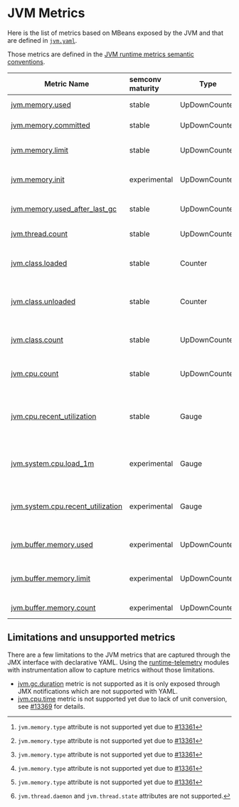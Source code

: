 # JVM Metrics

Here is the list of metrics based on MBeans exposed by the JVM and that are defined in [`jvm.yaml`](./src/main/resources/jmx/rules/jvm.yaml).

Those metrics are defined in the [JVM runtime metrics semantic conventions](https://opentelemetry.io/docs/specs/semconv/runtime/jvm-metrics/).

| Metric Name                                                                                                                           | semconv maturity | Type          | Attributes                | Description                                        |
|---------------------------------------------------------------------------------------------------------------------------------------|:-----------------|---------------|---------------------------|----------------------------------------------------|
| [jvm.memory.used](https://opentelemetry.io/docs/specs/semconv/runtime/jvm-metrics/#metric-jvmmemoryused)                              | stable           | UpDownCounter | jvm.memory.pool.name [^1] | Used memory                                        |
| [jvm.memory.committed](https://opentelemetry.io/docs/specs/semconv/runtime/jvm-metrics/#metric-jvmmemorycommitted)                    | stable           | UpDownCounter | jvm.memory.pool.name [^1] | Committed memory                                   |
| [jvm.memory.limit](https://opentelemetry.io/docs/specs/semconv/runtime/jvm-metrics/#metric-jvmmemorylimit)                            | stable           | UpDownCounter | jvm.memory.pool.name [^1] | Max obtainable memory                              |
| [jvm.memory.init](https://opentelemetry.io/docs/specs/semconv/runtime/jvm-metrics/#metric-jvmmemoryinit)                              | experimental     | UpDownCounter | jvm.memory.pool.name [^1] | Initial memory requested                           |
| [jvm.memory.used_after_last_gc](https://opentelemetry.io/docs/specs/semconv/runtime/jvm-metrics/#metric-jvmmemoryused_after_last_gc)  | stable           | UpDownCounter | jvm.memory.pool.name [^1] | Memory used after latest GC                        |
| [jvm.thread.count](https://opentelemetry.io/docs/specs/semconv/runtime/jvm-metrics/#metric-jvmthreadcount)                            | stable           | UpDownCounter | [^2]                      | Threads count                                      |
| [jvm.class.loaded](https://opentelemetry.io/docs/specs/semconv/runtime/jvm-metrics/#metric-jvmclassloaded)                            | stable           | Counter       |                           | Classes loaded since JVM start                     |
| [jvm.class.unloaded](https://opentelemetry.io/docs/specs/semconv/runtime/jvm-metrics/#metric-jvmclassunloaded)                        | stable           | Counter       |                           | Classes unloaded since JVM start                   |
| [jvm.class.count](https://opentelemetry.io/docs/specs/semconv/runtime/jvm-metrics/#metric-jvmclasscount)                              | stable           | UpDownCounter |                           | Classes currently loaded count                     |
| [jvm.cpu.count](https://opentelemetry.io/docs/specs/semconv/runtime/jvm-metrics/#metric-jvmcpucount)                                  | stable           | UpDownCounter |                           | Number of CPUs available                           |
| [jvm.cpu.recent_utilization](https://opentelemetry.io/docs/specs/semconv/runtime/jvm-metrics/#metric-jvmcpurecent_utilization)        | stable           | Gauge         |                           | Recent CPU utilization for process reported by JVM |
| [jvm.system.cpu.load_1m](https://opentelemetry.io/docs/specs/semconv/runtime/jvm-metrics/#metric-jvmsystemcpuload_1m)                 | experimental     | Gauge         |                           | Average CPU load reported by JVM                   |
| [jvm.system.cpu.recent_utilization](https://opentelemetry.io/docs/specs/semconv/runtime/jvm-metrics/#metric-jvmcpurecent_utilization) | experimental     | Gauge         |                           | Recent CPU utilization reported by JVM             |
| [jvm.buffer.memory.used](https://opentelemetry.io/docs/specs/semconv/runtime/jvm-metrics/#metric-jvmbuffermemoryused)                 | experimental     | UpDownCounter | jvm.buffer.pool.name      | Memory used by buffers                             |
| [jvm.buffer.memory.limit](https://opentelemetry.io/docs/specs/semconv/runtime/jvm-metrics/#metric-jvmbuffermemorylimit)               | experimental     | UpDownCounter | jvm.buffer.pool.name      | Maximum memory usage for buffers                   |
| [jvm.buffer.memory.count](https://opentelemetry.io/docs/specs/semconv/runtime/jvm-metrics/#metric-jvmbuffermemorycount)               | experimental     | UpDownCounter | jvm.buffer.pool.name      | Buffers count                                      |

## Limitations and unsupported metrics

There are a few limitations to the JVM metrics that are captured through the JMX interface with declarative YAML.
Using the [runtime-telemetry](../../runtime-telemetry) modules with instrumentation allow to capture metrics without those limitations.

[^1]: `jvm.memory.type` attribute is not supported yet due to [#13361](https://github.com/open-telemetry/opentelemetry-java-instrumentation/issues/13361)
[^2]: `jvm.thread.daemon` and `jvm.thread.state` attributes are not supported.

- [jvm.gc.duration](https://opentelemetry.io/docs/specs/semconv/runtime/jvm-metrics/#metric-jvmgcduration) metric is not supported as it is only exposed through JMX notifications which are not supported with YAML.
- [jvm.cpu.time](https://opentelemetry.io/docs/specs/semconv/runtime/jvm-metrics/#metric-jvmcputime) metric is not supported yet due to lack of unit conversion, see [#13369](https://github.com/open-telemetry/opentelemetry-java-instrumentation/issues/13369) for details.
